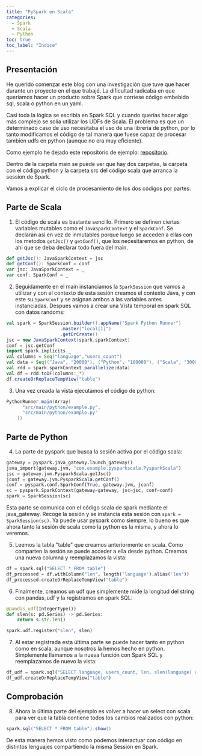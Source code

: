 ```yaml
---
title: "PySpark en Scala"
categories: 
  - Spark
  - Scala
  - Python
toc: true
toc_label: "Indice"
---
```


## Presentación

He querido comenzar este blog con una investigación que tuve que hacer durante un proyecto en el que trabajé. La dificultad radicaba en que queriamos hacer un producto sobre Spark que corriese código embebido sql, scala o python en un yaml.

Casi toda la lógica se escribía en Spark SQL y cuando querías hacer algo más complejo se solía utilizar los UDFs de Scala.
El problema es que un determinado caso de uso necesitaba el uso de una librería de python, por lo tanto modificamos el código de tal manera que fuese capaz de procesar tambien udfs en python (aunque no era muy eficiente).

Como ejemplo he dejado este repositorio de ejemplo: [repositorio](https://github.com/macwinux/pyspark-in-scala).

Dentro de la carpeta main se puede ver que hay dos carpetas, la carpeta con el código python y la carpeta src del código scala que arranca la session de Spark. 

Vamos a explicar el ciclo de procesamiento de los dos códigos por partes:

## Parte de Scala

1. El código de scala es bastante sencillo. Primero se definen ciertas variables mutables como el `JavaSparkContext` y el `SparkConf`. Se declaran asi en vez de inmutables porque luego se acceden a ellas con los metodos `getJsc()` y `getConf()`, que los necesitaremos en python, de ahi que se deba declarar todo fuera del main.

``` scala
def getJsc(): JavaSparkContext = jsc
def getConf(): SparkConf = conf
var jsc: JavaSparkContext = _ 
var conf: SparkConf = _
```

2. Seguidamente en el main instanciamos la `SparkSession` que vamos a utilizar y con el contexto de esta sesión creamos el contexto Java, y con este su `SparkConf` y se asignan ambos a las variables antes instanciadas. Despues vamos a crear una Vista temporal en spark SQL con datos randoms:

``` scala
val spark = SparkSession.builder().appName("Spark Python Runner")
                    .master("local[1]")
                    .getOrCreate()
jsc = new JavaSparkContext(spark.sparkContext)
conf = jsc.getConf
import spark.implicits._
val columns = Seq("language","users_count")
val data = Seq(("Java", "20000"), ("Python", "100000"), ("Scala", "3000"))
val rdd = spark.sparkContext.parallelize(data)
val df = rdd.toDF(columns:_*)
df.createOrReplaceTempView("table")
```

3. Una vez creada la vista ejecutamos el código de python:

``` scala
PythonRunner.main(Array(
      "src/main/python/example.py",
      "src/main/python/example.py"
    ))
```

## Parte de Python

4. La parte de pyspark que busca la sesión activa por el código scala:

``` python
gateway = pyspark.java_gateway.launch_gateway()
java_import(gateway.jvm, "com.example.pysparkscala.PysparkScala")
jsc = gateway.jvm.PysparkScala.getJsc()
jconf = gateway.jvm.PysparkScala.getConf()
conf = pyspark.conf.SparkConf(True, gateway.jvm, jconf)
sc = pyspark.SparkContext(gateway=gateway, jsc=jsc, conf=conf)
spark = SparkSession(sc)
```

Esta parte se comunica con el código scala de spark mediante el java_gateway. Recoge la sesión y se instancia esta sesión con `spark = SparkSession(sc)`.
Ya puede usar pyspark como siempre, lo bueno es que ahora tanto la sesión de scala como la python es la misma, y ahora lo veremos.

5. Leemos la tabla "table" que creamos anteriormente en scala. Como comparten la sesión se puede acceder a ella desde python. Creamos una nueva columna y reemplazamos la vista:

``` python
df = spark.sql("SELECT * FROM table")
df_processed = df.withColumn("len", length('language').alias('len'))
df_processed.createOrReplaceTempView("table")
```

6. Finalmente, creamos un udf que simplemente mide la longitud del string con pandas_udf y la registramos en spark SQL:

``` python
@pandas_udf(IntegerType())
def slen(s: pd.Series) -> pd.Series:
    return s.str.len()

spark.udf.register("slen", slen)
```

7. Al estar registrada esta última parte se puede hacer tanto en python como en scala, aunque nosotros la hemos hecho en python. Simplemente llamamos a la nueva función con Spark SQL y reemplazamos de nuevo la vista:

``` python
df_udf = spark.sql("SELECT language, users_count, len, slen(language) as udf_len FROM table")
df_udf.createOrReplaceTempView("table")
```

## Comprobación

8. Ahora la última parte del ejemplo es volver a hacer un select con scala para ver que la tabla contiene todos los cambios realizados con python:

``` scala
spark.sql("SELECT * FROM table").show()
```

De esta manera hemos visto como podemos interactuar con código en distintos lenguajes compartiendo la misma Session en Spark.